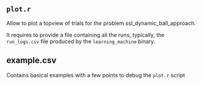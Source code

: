 `plot.r`
---

Allow to plot a topview of trials for the problem ssl_dynamic_ball_approach.

It requires to provide a file containing all the runs, typically, the `run_logs.csv`
file produced by the `learning_machine` binary.

example.csv
---

Contains basical examples with a few points to debug the `plot.r` script
